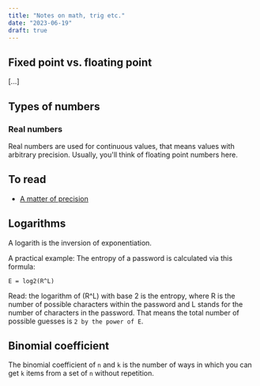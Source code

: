 ```yaml
---
title: "Notes on math, trig etc."
date: "2023-06-19"
draft: true
---
```


## Fixed point vs. floating point
[...]

## Types of numbers

### Real numbers

Real numbers are used for continuous values, that means values with arbitrary precision. Usually, you'll think of floating point numbers here.


## To read

- [A matter of precision](http://tomforsyth1000.github.io/blog.wiki.html#%5B%5BA%20matter%20of%20precision%5D%5D)

## Logarithms

A logarith is the inversion of exponentiation.

A practical example: The entropy of a password is calculated via this formula:
```
E = log2(R^L)
```
Read: the logarithm of (R^L) with base 2 is the entropy, where R is the number of possible characters within the password and L stands for the number of characters in the password. That means the total number of possible guesses is `2 by the power of E`.

## Binomial coefficient 

The binomial coefficient of `n` and `k` is the number of ways in which you can get `k` items from a set of `n` without repetition.